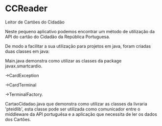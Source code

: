 # CCReader
Leitor de Cartões do Cidadão


Neste pequeno aplicativo podemos encontrar um método de utilização da API do cartão do Cidadão da República Portuguesa.


De modo a facilitar a sua utilização para projetos em java, foram criadas duas classes em java:

Main.java demonstra como utilizar as classes da package javax.smartcardio.

->CardException

->CardTerminal 

->TerminalFactory.


CartaoCidadao.java que demonstra como utilizar as classes da livraria 'pteidlib', esta classe pode ser utilizada como comunicador entre o middleware da API portuguêsa e a aplicação que necessita de ler os dados dos Cartões.
